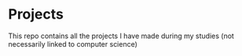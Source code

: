 # Projects
This repo contains all the projects I have made during my studies (not necessarily linked to computer science)
